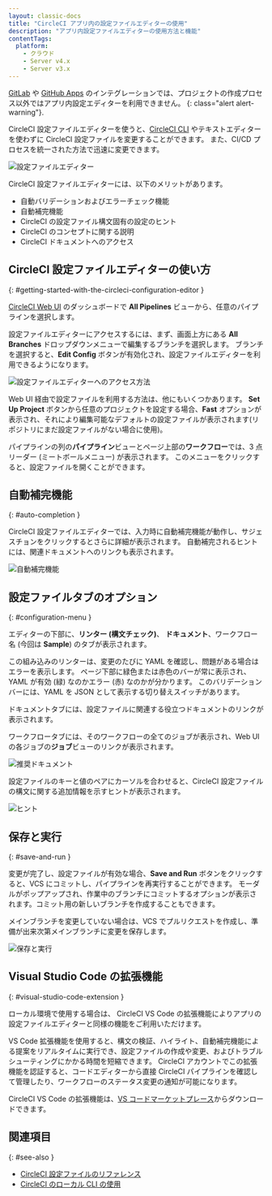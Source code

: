 ```yaml
---
layout: classic-docs
title: "CircleCI アプリ内の設定ファイルエディターの使用"
description: "アプリ内設定ファイルエディターの使用方法と機能"
contentTags:
  platform:
    - クラウド
    - Server v4.x
    - Server v3.x
---
```


[GitLab](/docs/ja/gitlab-integration/) や [GitHub Apps](/docs/ja/github-apps-integration) のインテグレーションでは、プロジェクトの作成プロセス以外ではアプリ内設定エディターを利用できません。
{: class="alert alert-warning"}.

CircleCI 設定ファイルエディターを使うと、[CircleCI CLI]({{site.baseurl}}/ja/local-cli/) やテキストエディターを使わずに CircleCI 設定ファイルを変更することができます。 また、CI/CD プロセスを統一された方法で迅速に変更できます。

![設定ファイルエディター]({{site.baseurl}}/assets/img/docs/config-editor-main.png)

CircleCI 設定ファイルエディターには、以下のメリットがあります。

- 自動バリデーションおよびエラーチェック機能
- 自動補完機能
- CircleCI の設定ファイル構文固有の設定のヒント
- CircleCI のコンセプトに関する説明
- CircleCI ドキュメントへのアクセス

## CircleCI 設定ファイルエディターの使い方
{: #getting-started-with-the-circleci-configuration-editor }

[CircleCI Web UI](https://app.circleci.com/) のダッシュボードで **All Pipelines** ビューから、任意のパイプラインを選択します。

設定ファイルエディターにアクセスするには、まず、画面上方にある **All Branches** ドロップダウンメニューで編集するブランチを選択します。 ブランチを選択すると、**Edit Config** ボタンが有効化され、設定ファイルエディターを利用できるようになります。

![設定ファイルエディターへのアクセス方法]({{site.baseurl}}/assets/img/docs/config-editor-all-branches.png)

Web UI 経由で設定ファイルを利用する方法は、他にもいくつかあります。 **Set Up Project** ボタンから任意のプロジェクトを設定する場合、**Fast** オプションが表示され、それにより編集可能なデフォルトの設定ファイルが表示されます(リポジトリにまだ設定ファイルがない場合に使用)。

パイプラインの列の**パイプライン**ビューとページ上部の**ワークフロー**では、3 点リーダー (ミートボールメニュー) が表示されます。 このメニューをクリックすると、設定ファイルを開くことができます。

## 自動補完機能
{: #auto-completion }

CircleCI 設定ファイルエディターでは、入力時に自動補完機能が動作し、サジェスチョンをクリックするとさらに詳細が表示されます。 自動補完されるヒントには、関連ドキュメントへのリンクも表示されます。

![自動補完機能]({{site.baseurl}}/assets/img/docs/config-editor-auto-complete.png)

## 設定ファイルタブのオプション
{: #configuration-menu }

エディターの下部に、**リンター (構文チェック)**、 **ドキュメント**、ワークフロー名 (今回は **Sample**) のタブが表示されます。

この組み込みのリンターは、変更のたびに YAML を確認し、問題がある場合はエラーを表示します。 ページ下部に緑色または赤色のバーが常に表示され、YAML が有効 (緑) なのかエラー (赤) なのかが分かります。 このバリデーションバーには、YAML を JSON として表示する切り替えスイッチがあります。

ドキュメントタブには、設定ファイルに関連する役立つドキュメントのリンクが表示されます。

ワークフロータブには、そのワークフローの全てのジョブが表示され、Web UI の各ジョブの**ジョブ**ビューのリンクが表示されます。

![推奨ドキュメント]({{site.baseurl}}/assets/img/docs/config-editor-docs.png)

設定ファイルのキーと値のペアにカーソルを合わせると、CircleCI 設定ファイルの構文に関する追加情報を示すヒントが表示されます。

![ヒント]({{site.baseurl}}/assets/img/docs/config-editor-tooltips.png)

## 保存と実行
{: #save-and-run }

変更が完了し、設定ファイルが有効な場合、**Save and Run** ボタンをクリックすると、VCS にコミットし、パイプラインを再実行することができます。 モーダルがポップアップされ、作業中のブランチにコミットするオプションが表示されます。コミット用の新しいブランチを作成することもできます。

メインブランチを変更していない場合は、VCS でプルリクエストを作成し、準備が出来次第メインブランチに変更を保存します。

![保存と実行]({{site.baseurl}}/assets/img/docs/config-editor-commit-and-run.png)

## Visual Studio Code の拡張機能
{: #visual-studio-code-extension }

ローカル環境で使用する場合は、 CircleCI VS Code の拡張機能によりアプリの設定ファイルエディターと同様の機能をご利用いただけます。

VS Code 拡張機能を使用すると、構文の検証、ハイライト、自動補完機能による提案をリアルタイムに実行でき、設定ファイルの作成や変更、およびトラブルシューティングにかかる時間を短縮できます。 CircleCI アカウントでこの拡張機能を認証すると、コードエディターから直接 CircleCI パイプラインを確認して管理したり、ワークフローのステータス変更の通知が可能になります。

CircleCI VS Code の拡張機能は、[VS コードマーケットプレース](https://marketplace.visualstudio.com/items?itemName=circleci.circleci)からダウンロードできます。

## 関連項目
{: #see-also }

- [CircleCI 設定ファイルのリファレンス]({{site.baseurl}}/ja/configuration-reference)
- [CircleCI のローカル CLI の使用]({{site.baseurl}}/ja/local-cli)
